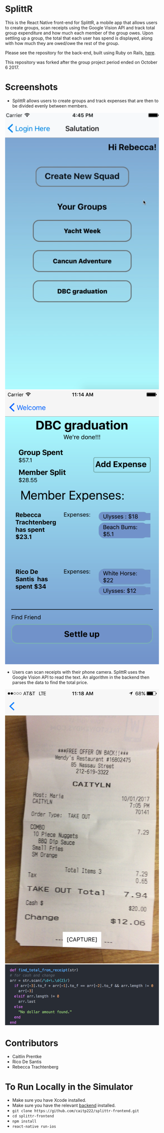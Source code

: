 # SplittR

This is the React Native front-end for SplittR, a mobile app that allows users to create groups, scan receipts using the Google Vision API and track total group expenditure and how much each member of the group owes. Upon settling up a group, the total that each user has spend is displayed, along with how much they are owed/owe the rest of the group. 

Please see the repository for the back-end, built using Ruby on Rails, [here](https://github.com/caitp222/splittr-backend).

This repository was forked after the group project period ended on October 6 2017.

# Screenshots

- SplittR allows users to create groups and track expenses that are then to be divided evenly between members.

![alt-text](https://github.com/caitp222/splittr-frontend/blob/screenshots/screenshots/Screenshot3.png)
![alt-text](https://github.com/caitp222/splittr-frontend/blob/screenshots/screenshots/screenshot4.png)

- Users can scan receipts with their phone camera. SplittR uses the Google Vision API to read the text. An algorithm in the backend then parses the data to find the total price.

![alt text](https://github.com/caitp222/splittr-frontend/blob/screenshots/screenshots/Screenshot1.jpg)
![alt text](https://github.com/caitp222/splittr-frontend/blob/screenshots/screenshots/screenshot11.png)


# Contributors
- Caitlin Prentke
- Rico De Santis
- Rebecca Trachtenberg

# To Run Locally in the Simulator
- Make sure you have Xcode installed.
- Make sure you have the relevant [backend](https://github.com/caitp222/splittr-backend) installed.
- `git clone https://github.com/caitp222/splittr-frontend.git`
- `cd splittr-frontend`
- `npm install`
- `react-native run-ios`
